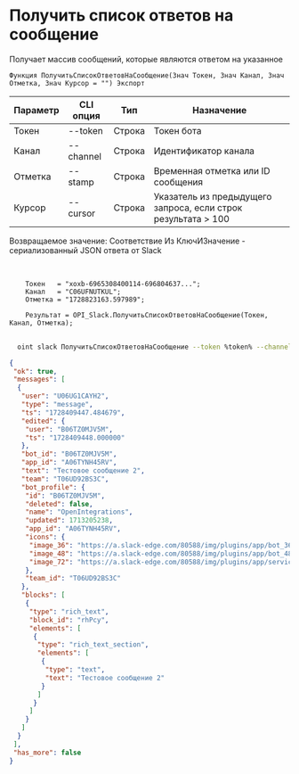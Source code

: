 ﻿---
sidebar_position: 7
---

# Получить список ответов на сообщение
 Получает массив сообщений, которые являются ответом на указанное



`Функция ПолучитьСписокОтветовНаСообщение(Знач Токен, Знач Канал, Знач Отметка, Знач Курсор = "") Экспорт`

  | Параметр | CLI опция | Тип | Назначение |
  |-|-|-|-|
  | Токен | --token | Строка | Токен бота |
  | Канал | --channel | Строка | Идентификатор канала |
  | Отметка | --stamp | Строка | Временная отметка или ID сообщения |
  | Курсор | --cursor | Строка | Указатель из предыдущего запроса, если строк результата > 100 |

  
  Возвращаемое значение:   Соответствие Из КлючИЗначение - сериализованный JSON ответа от Slack

<br/>




```bsl title="Пример кода"
    Токен   = "xoxb-6965308400114-696804637...";
    Канал   = "C06UFNUTKUL";
    Отметка = "1728823163.597989";

    Результат = OPI_Slack.ПолучитьСписокОтветовНаСообщение(Токен, Канал, Отметка);
```



```sh title="Пример команды CLI"
    
  oint slack ПолучитьСписокОтветовНаСообщение --token %token% --channel "C070VPMKN8J" --stamp "1714146538.221929" --cursor %cursor%

```

```json title="Результат"
{
 "ok": true,
 "messages": [
  {
   "user": "U06UG1CAYH2",
   "type": "message",
   "ts": "1728409447.484679",
   "edited": {
    "user": "B06TZ0MJV5M",
    "ts": "1728409448.000000"
   },
   "bot_id": "B06TZ0MJV5M",
   "app_id": "A06TYNH45RV",
   "text": "Тестовое сообщение 2",
   "team": "T06UD92BS3C",
   "bot_profile": {
    "id": "B06TZ0MJV5M",
    "deleted": false,
    "name": "OpenIntegrations",
    "updated": 1713205238,
    "app_id": "A06TYNH45RV",
    "icons": {
     "image_36": "https://a.slack-edge.com/80588/img/plugins/app/bot_36.png",
     "image_48": "https://a.slack-edge.com/80588/img/plugins/app/bot_48.png",
     "image_72": "https://a.slack-edge.com/80588/img/plugins/app/service_72.png"
    },
    "team_id": "T06UD92BS3C"
   },
   "blocks": [
    {
     "type": "rich_text",
     "block_id": "rhPcy",
     "elements": [
      {
       "type": "rich_text_section",
       "elements": [
        {
         "type": "text",
         "text": "Тестовое сообщение 2"
        }
       ]
      }
     ]
    }
   ]
  }
 ],
 "has_more": false
}
```
